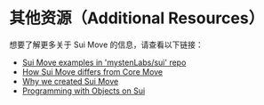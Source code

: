 # 其他资源（Additional Resources）

想要了解更多关于 Sui Move 的信息，请查看以下链接：

- [Sui Move examples in 'mystenLabs/sui' repo](https://github.com/MystenLabs/sui/tree/main/sui_programmability/examples)
- [How Sui Move differs from Core Move](https://docs.sui.io/learn/sui-move-diffs)
- [Why we created Sui Move](https://medium.com/mysten-labs/why-we-created-sui-move-6a234656c36b)
- [Programming with Objects on Sui](https://docs.sui.io/devnet/build/programming-with-objects)
